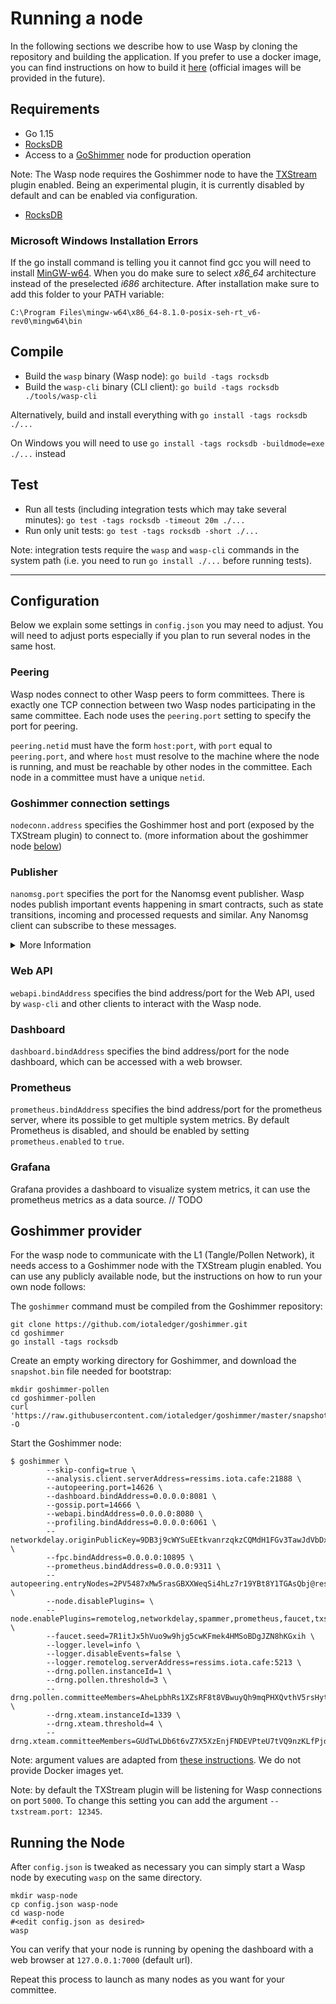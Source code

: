 # Running a node

In the following sections we describe how to use Wasp by cloning the repository and building the application.
If you prefer to use a docker image, you can find instructions on how to build it [here](../../misc/docker.md) (official images will be provided in the future).

## Requirements

- Go 1.15
- [RocksDB](https://github.com/linxGnu/grocksdb)
- Access to a [GoShimmer](https://github.com/iotaledger/goshimmer) node for
  production operation

Note: The Wasp node requires the Goshimmer node to have the
[TXStream](https://github.com/iotaledger/goshimmer/tree/master/plugins/txstream)
plugin enabled. Being an experimental plugin, it is currently disabled by default and can
be enabled via configuration.

- [RocksDB](https://github.com/facebook/rocksdb/blob/master/INSTALL.md)

### Microsoft Windows Installation Errors

If the go install command is telling you it cannot find gcc you will need to
install [MinGW-w64](https://sourceforge.net/projects/mingw-w64/). When you do
make sure to select *x86_64* architecture instead of the preselected *i686*
architecture. After installation make sure to add this folder to your PATH variable:

```
C:\Program Files\mingw-w64\x86_64-8.1.0-posix-seh-rt_v6-rev0\mingw64\bin
```

## Compile

- Build the `wasp` binary (Wasp node): `go build -tags rocksdb`
- Build the `wasp-cli` binary (CLI client): `go build -tags rocksdb ./tools/wasp-cli`

Alternatively, build and install everything with `go install -tags rocksdb ./...`

On Windows you will need to use `go install -tags rocksdb -buildmode=exe ./...` instead

## Test

- Run all tests (including integration tests which may take several minutes): `go test -tags rocksdb -timeout 20m ./...`
- Run only unit tests: `go test -tags rocksdb -short ./...`

Note: integration tests require the `wasp` and `wasp-cli` commands
in the system path (i.e. you need to run `go install ./...` before running
tests).

---

## Configuration

Below we explain some settings in `config.json` you may need to adjust. You
will need to adjust ports especially if you plan to run several nodes in the
same host.

### Peering

Wasp nodes connect to other Wasp peers to form committees. There is exactly one
TCP connection between two Wasp nodes participating in the same committee. Each
node uses the `peering.port` setting to specify the port for peering.

`peering.netid` must have the form `host:port`, with `port` equal to
`peering.port`, and where `host` must resolve to the machine where the node is
running, and must be reachable by other nodes in the committee. Each node in a
committee must have a unique `netid`.

### Goshimmer connection settings

`nodeconn.address` specifies the Goshimmer host and port (exposed by the TXStream plugin) to
connect to. (more information about the goshimmer node [below](#goshimmer-provider))

### Publisher

`nanomsg.port` specifies the port for the Nanomsg event publisher. Wasp nodes
publish important events happening in smart contracts, such as state
transitions, incoming and processed requests and similar.  Any Nanomsg client
can subscribe to these messages.

<details>
  <summary>More Information</summary>
  <div>
  <br/>
  
  Each Wasp node publishes important events via a [Nanomsg](https://nanomsg.org/) message stream
  (just like ZMQ is used in IRI. Possibly in the future ZMQ and MQTT publishers will be supported too).

  Any Nanomsg client can subscribe to the message stream. In Go you can use the
  `packages/subscribe` package provided in Wasp for this.

  The Publisher port can be configured in `config.json` with the `nanomsg.port`
  setting.

  Message format is simply a string consisting of a space separated list of tokens; and the first token
  is the message type. Below is a list of all message types published by Wasp. (You can search for
  `publisher.Publish` in the code to see the exact places where each message is published.)

  |Message|Format|
  |:--- |:--- |
  |Chain record has been saved in the registry | `chainrec <chain ID> <color>` |
  |Chain committee has been activated|`active_committee <chain ID>`|
  |Chain committee dismissed|`dismissed_committee <chain ID>`|
  |A new SC request reached the node|`request_in <chain ID> <request tx ID> <request block index>`|
  |SC request has been processed (i.e. corresponding state update was confirmed)|`request_out <chain ID> <request tx ID> <request block index> <state index> <seq number in the block> <block size>`|
  |State transition (new state has been committed to DB)| `state <chain ID> <state index> <block size> <state tx ID> <state hash> <timestamp>`|
  |Event generated by a SC|`vmmsg <chain ID> <contract hname> ...`|

  </div>
</details>

### Web API

`webapi.bindAddress` specifies the bind address/port for the Web API, used by
`wasp-cli` and other clients to interact with the Wasp node.

### Dashboard

`dashboard.bindAddress` specifies the bind address/port for the node dashboard,
which can be accessed with a web browser.

### Prometheus

`prometheus.bindAddress` specifies the bind address/port for the prometheus server, where its possible to get multiple system metrics.
By default Prometheus is disabled, and should be enabled by setting `prometheus.enabled` to `true`.

### Grafana

Grafana provides a dashboard to visualize system metrics, it can use the prometheus metrics as a data source.
// TODO

## Goshimmer provider

For the wasp node to communicate with the L1 (Tangle/Pollen Network), it needs access to a Goshimmer node with the TXStream plugin enabled.
You can use any publicly available node, but the instructions on how to run your own node follows:

The `goshimmer` command must be compiled from the Goshimmer repository:

```shell
git clone https://github.com/iotaledger/goshimmer.git
cd goshimmer
go install -tags rocksdb
```

Create an empty working directory for Goshimmer, and download the `snapshot.bin` file needed for bootstrap:

```shell
mkdir goshimmer-pollen
cd goshimmer-pollen
curl 'https://raw.githubusercontent.com/iotaledger/goshimmer/master/snapshot.bin' -O
```

Start the Goshimmer node:

```shell
$ goshimmer \
        --skip-config=true \
        --analysis.client.serverAddress=ressims.iota.cafe:21888 \
        --autopeering.port=14626 \
        --dashboard.bindAddress=0.0.0.0:8081 \
        --gossip.port=14666 \
        --webapi.bindAddress=0.0.0.0:8080 \
        --profiling.bindAddress=0.0.0.0:6061 \
        --networkdelay.originPublicKey=9DB3j9cWYSuEEtkvanrzqkzCQMdH1FGv3TawJdVbDxkd \
        --fpc.bindAddress=0.0.0.0:10895 \
        --prometheus.bindAddress=0.0.0.0:9311 \
        --autopeering.entryNodes=2PV5487xMw5rasGBXXWeqSi4hLz7r19YBt8Y1TGAsQbj@ressims.iota.cafe:15626,5EDH4uY78EA6wrBkHHAVBWBMDt7EcksRq6pjzipoW15B@entryshimmer.tanglebay.com:14646 \
        --node.disablePlugins= \
        --node.enablePlugins=remotelog,networkdelay,spammer,prometheus,faucet,txstream \
        --faucet.seed=7R1itJx5hVuo9w9hjg5cwKFmek4HMSoBDgJZN8hKGxih \
        --logger.level=info \
        --logger.disableEvents=false \
        --logger.remotelog.serverAddress=ressims.iota.cafe:5213 \
        --drng.pollen.instanceId=1 \
        --drng.pollen.threshold=3 \
        --drng.pollen.committeeMembers=AheLpbhRs1XZsRF8t8VBwuyQh9mqPHXQvthV5rsHytDG,FZ28bSTidszUBn8TTCAT9X1nVMwFNnoYBmZ1xfafez2z,GT3UxryW4rA9RN9ojnMGmZgE2wP7psagQxgVdA4B9L1P,4pB5boPvvk2o5MbMySDhqsmC2CtUdXyotPPEpb7YQPD7,64wCsTZpmKjRVHtBKXiFojw7uw3GszumfvC4kHdWsHga \
        --drng.xteam.instanceId=1339 \
        --drng.xteam.threshold=4 \
        --drng.xteam.committeeMembers=GUdTwLDb6t6vZ7X5XzEnjFNDEVPteU7tVQ9nzKLfPjdo,68vNzBFE9HpmWLb2x4599AUUQNuimuhwn3XahTZZYUHt,Dc9n3JxYecaX3gpxVnWb4jS3KVz1K1SgSK1KpV1dzqT1,75g6r4tqGZhrgpDYZyZxVje1Qo54ezFYkCw94ELTLhPs,CN1XLXLHT9hv7fy3qNhpgNMD6uoHFkHtaNNKyNVCKybf,7SmttyqrKMkLo5NPYaiFoHs8LE6s7oCoWCQaZhui8m16,CypSmrHpTe3WQmCw54KP91F5gTmrQEL7EmTX38YStFXx
```

Note: argument values are adapted from [these instructions](https://github.com/iotaledger/goshimmer/wiki/Setup-up-a-GoShimmer-node-%28Joining-the-pollen-testnet%29).
We do not provide Docker images yet.

Note: by default the TXStream plugin will be listening for Wasp connections on port `5000`.
To change this setting you can add the argument `--txstream.port: 12345`.

## Running the Node

After `config.json` is tweaked as necessary you can simply start a Wasp node by executing `wasp` on the same directory.

```shell
mkdir wasp-node
cp config.json wasp-node
cd wasp-node
#<edit config.json as desired>
wasp
```

You can verify that your node is running by opening the dashboard with a web browser at `127.0.0.1:7000` (default url).

Repeat this process to launch as many nodes as you want for your committee.
